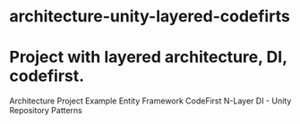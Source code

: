 # architecture-unity-layered-codefirts
<h1>Project with layered architecture, DI, codefirst.</h1>
Architecture Project Example
Entity Framework
CodeFirst
N-Layer
DI - Unity
Repository Patterns

